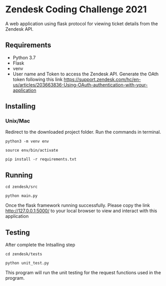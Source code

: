 # Zendesk Coding Challenge 2021
A web application using flask protocol for viewing ticket details from the Zendesk API.

## Requirements
- Python 3.7
- Flask
- venv
- User name and Token to access the Zendesk API. Generate the OAth token following this link https://support.zendesk.com/hc/en-us/articles/203663836-Using-OAuth-authentication-with-your-application

## Installing
### Unix/Mac
Redirect to the downloaded project folder. Run the commands in terminal.

`python3 -m venv env`

`source env/bin/activate`

`pip install -r requirements.txt`

## Running

`cd zendesk/src`


`python main.py`


Once the flask framework running successfully. Please copy the link http://127.0.0.1:5000/ to your local browser to view and interact with this application

## Testing
After complete the Intsalling step

`cd zendesk/tests`

`python unit_test.py`

This program will run the unit testing for the request functions used in the program.



